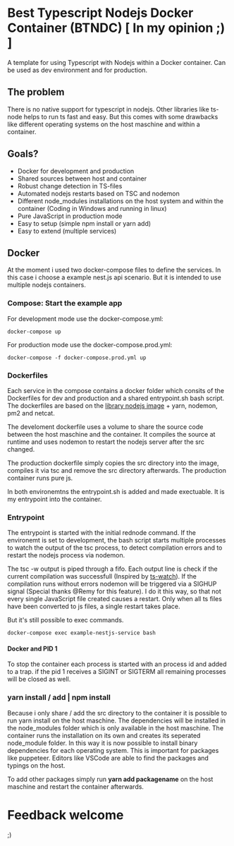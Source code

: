 # Best Typescript Nodejs Docker Container (BTNDC) [ In my opinion ;) ]
A template for using Typescript with Nodejs within a Docker container. Can be used as dev environment and for production.

## The problem
There is no native support for typescript in nodejs. Other libraries like ts-node helps to run ts fast and easy. But this comes with some drawbacks like different operating systems on the host maschine and within a container.   

## Goals?
* Docker for development and production
* Shared sources between host and container
* Robust change detection in TS-files
* Automated nodejs restarts based on TSC and nodemon
* Different node_modules installations on the host system and within the container (Coding in Windows and running in linux)
* Pure JavaScript in production mode
* Easy to setup (simple npm install or yarn add)
* Easy to extend (multiple services)

## Docker
At the moment i used two docker-compose files to define the services. In this case i choose a example nest.js api scenario. But it is intended to use multiple nodejs containers.


### Compose: Start the example app
For development mode use the docker-compose.yml:
```
docker-compose up
```
For production mode use the docker-compose.prod.yml:
```
docker-compose -f docker-compose.prod.yml up
```

### Dockerfiles
Each service in the compose contains a docker folder which consits of the Dockerfiles for dev and production and a shared entrypoint.sh bash script. The dockerfiles are based on the  [library nodejs image](https://hub.docker.com/_/node/) + yarn, nodemon, pm2 and netcat. 

The develoment dockerfile uses a volume to share the source code between the host maschine and the container. It compiles the source at runtime and uses nodemon to restart the nodejs server after the src changed.

The production dockerfile simply copies the src directory into the image, compiles it via tsc and remove the src directory afterwards. The production container runs pure js.

In both environemtns the entrypoint.sh is added and made exectuable. It is my entrypoint into the container. 

### Entrypoint
The entrypoint is started with the initial rednode command. If the environemt is set to development, the bash script starts multiple processes to watch the output of the tsc process, to detect compilation errors and to restart the nodejs process via nodemon.

The tsc -w output is piped through a fifo. Each output line is check if the current compilation was successfull (Inspired by [ts-watch](https://github.com/gilamran/tsc-watch)). If the compilation runs without errors nodemon will be triggered via a SIGHUP signal (Special thanks @Remy for this feature). I do it this way, so that not every single JavaScript file created causes a restart. 
Only when all ts files have been converted to js files, a single restart takes place.

But it's still possible to exec commands.
```
docker-compose exec example-nestjs-service bash
```
#### Docker and PID 1
To stop the container each process is started with an process id and added to a trap. if the pid 1 receives a SIGINT or SIGTERM all remaining processes will be closed as well.

### yarn install / add | npm install
Because i only share / add the src directory to the container it is possible to run yarn install on the host maschine. The dependencies will be installed in the node_modules folder which is only available in the host maschine. The container runs the installation on its own and creates its seperated node_module folder. In this way it is now possible to install binary dependencies for each operating system. This is important for packages like puppeteer. Editors like VSCode are able to find the packages and typings on the host.

To add other packages simply run __yarn add packagename__ on the host maschine and restart the container afterwards. 

# Feedback welcome
;)

 









